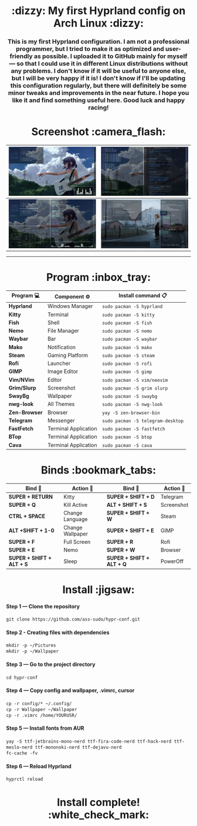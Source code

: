 <h1 align="center">:dizzy: My first Hyprland config on Arch Linux :dizzy:</h1>

<h3 align="center">This is my first Hyprland configuration. I am not a professional programmer, but I tried to make it as optimized and user-friendly as possible. I uploaded it to GitHub mainly for myself — so that I could use it in different Linux distributions without any problems. I don't know if it will be useful to anyone else, but I will be very happy if it is! I don't know if I'll be updating this configuration regularly, but there will definitely be some minor tweaks and improvements in the near future. I hope you like it and find something useful here. Good luck and happy racing!
</h3>




<h1 align="center">Screenshot :camera_flash:</h1>

| ![1](screenshot/1.png) | ![2](screenshot/2.png) |
|:------------------------:|:------------------------:|
| ![3](screenshot/3.png) | ![4](screenshot/4.png) |

____

<h1 align="center">Program :inbox_tray:</h1>

<div align="center">

| Program :computer: | Component :gear: | Install command  :clipboard:     |
|----------------|---------------------|-----------------------------------|
| **Hyprland**   | Windows Manager     | `sudo pacman -S hyprland`         |
| **Kitty**      | Terminal            | `sudo pacman -S kitty`            |
| **Fish**       | Shell               | `sudo pacman -S fish`             | 
| **Nemo**       | File Manager        | `sudo pacman -S nemo`             |
| **Waybar**     | Bar                 | `sudo pacman -S waybar`           |
| **Mako**       | Notification        | `sudo pacman -S mako`             |
| **Steam**      | Gaming Platform     | `sudo pacman -S steam`            |
| **Rofi**       | Launcher            | `sudo pacman -S rofi`             |
| **GIMP**       | Image Editor        | `sudo pacman -S gimp`             |
| **Vim/NVim**   | Editor              | `sudo pacman -S vim/neovim`       |
| **Grim/Slurp** | Screenshot          | `sudo pacman -S grim slurp`       |
| **SwayBg**     | Wallpaper           | `sudo pacman -S swaybg`           |
| **nwg-look**   | All Themes          | `sudo pacman -S nwg-look`         |
| **Zen-Browser**| Browser             | `yay -S zen-browser-bin`          |
| **Telegram**   | Messenger           | `sudo pacman -S telegram-desktop` |
| **FastFetch**  | Terminal Application| `sudo pacman -S fastfetch`        |
| **BTop**       | Terminal Application| `sudo pacman -S btop`             |
| **Cava**       | Terminal Application| `sudo pacman -S cava`             |

</div>

<h1 align="center">Binds :bookmark_tabs:</h1>

<div align="center">

| Bind :rocket:                | Action :card_index: | Bind :rocket:             | Action :card_index: |
|------------------------------|-------------------|-----------------------------|--------------------|
| **SUPER + RETURN**           | Kitty             | **SUPER + SHIFT + D**       | Telegram           |
| **SUPER + Q**                | Kill Active       | **ALT + SHIFT + S**         | Screenshot         |
| **CTRL + SPACE**             | Change Language   | **SUPER + SHIFT + W**       | Steam              |
| **ALT +SHIFT + 1-0**         | Change Wallpaper  | **SUPER + SHIFT + E**       | GIMP               |
| **SUPER + F**                | Full Screen       | **SUPER + R**               | Rofi               |
| **SUPER + E**                | Nemo              | **SUPER + W**               | Browser            |
| **SUPER + SHIFT + ALT + S**  | Sleep             | **SUPER + SHIFT + ALT + Q** | PowerOff           |

</div>

<h1 align="center">Install :jigsaw:</h1>


#### Step 1 — Clone the repository
```
git clone https://github.com/ass-sudo/hypr-conf.git
```
#### Step 2 - Creating files with dependencies
```
mkdir -p ~/Pictures
mkdir -p ~/Wallpaper
```

#### Step 3 — Go to the project directory
```
cd hypr-conf
```

#### Step 4 — Copy config and wallpaper, .vimrc, cursor
```
cp -r config/* ~/.config/
cp -r Wallpaper ~/Wallpaper
cp -r .vimrc /home/YOURUSR/
```

#### Step 5 — Install fonts from AUR
```
yay -S ttf-jetbrains-mono-nerd ttf-fira-code-nerd ttf-hack-nerd ttf-meslo-nerd ttf-mononoki-nerd ttf-dejavu-nerd
fc-cache -fv
```

#### Step 6 — Reload Hyprland
```
hyprctl reload
```
<h1 align="center">Install complete! :white_check_mark:</h1>
